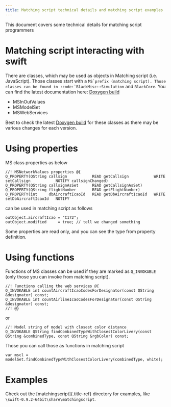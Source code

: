 ```yaml
---
title: Matching script technical details and matching script examples
---
```


This document covers some technical details for matching script
programmers

Matching script interacting with swift
======================================

There are classes, which may be used as objects in Matching script (i.e.
JavaScript). Those classes start with a
`` MS`prefix (matching script). Those classes can be found in :code:`BlackMisc::Simulation ``
and `BlackCore`. You can find the latest documentation here: [Doxygen
build](https://build.swift-project.org/job/swift_pilotclient_doxygen/Doxygen/)

-   MSInOutValues
-   MSModelSet
-   MSWebServices

Best to check the latest [Doxygen
build](https://build.swift-project.org/job/swift_pilotclient_doxygen/Doxygen/)
for these classes as there may be various changes for each version.

Using properties
================

MS class properties as below

``` {.}
//! MSNetworkValues properties @{
Q_PROPERTY(QString callsign           READ getCallsign           WRITE setCallsign           NOTIFY callsignChanged)
Q_PROPERTY(QString callsignAsSet      READ getCallsignAsSet)
Q_PROPERTY(QString flightNumber       READ getFlightNumber)
Q_PROPERTY(int     dbAircraftIcaoId   READ getDbAircraftIcaoId   WRITE setDbAircraftIcaoId   NOTIFY 
```

can be used in matching script as follows

``` {.}
outObject.aircraftIcao = "C172";
outObject.modified     = true; // tell we changed something
```

Some properties are read only, and you can see the type from property
definition.

Using functions
===============

Functions of MS classes can be used if they are marked as `Q_INVOKABLE`
(only those you can invoke from matching script).

``` {.}
//! Functions calling the web services @{
Q_INVOKABLE int countAircraftIcaoCodesForDesignator(const QString &designator) const;
Q_INVOKABLE int countAirlineIcaoCodesForDesignator(const QString &designator) const;
//! @}
```

or

``` {.}
//! Model string of model with closest color distance
Q_INVOKABLE QString findCombinedTypeWithClosestColorLivery(const QString &combinedType, const QString &rgbColor) const;
```

Those you can call those as functions in matching script

`var mscl = modelSet.findCombinedTypeWithClosestColorLivery(combinedType, white);`

Examples
========

Check out the [matchingscript]{.title-ref} directory for examples, like
`\swift-0.9.2-64bit\share\matchingscript`.
